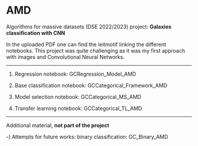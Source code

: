 # AMD
Algorithms for massive datasets (DSE 2022/2023) project: **Galaxies classification with CNN**

In the uploaded PDF one can find the leitmotif linking the different notebooks. 
This project was quite challenging as it was my first approach with images and Convolutional Neural Networks. 
_________________________________________________________________________________________________________________________________________________________________________

1) Regression notebook: GCRegression_Model_AMD

2) Base classification notebook: GCCategorical_Framework_AMD

3) Model selection notebook: GCCategorical_MS_AMD

4) Transfer learning notebook: GCCategorical_TL_AMD
-------------------------------------------------------------------------------------------------------------------------------------------------------------------------

Additional material, **not part of the project**

-) Attempts for future works: binary classification: GC_Binary_AMD

